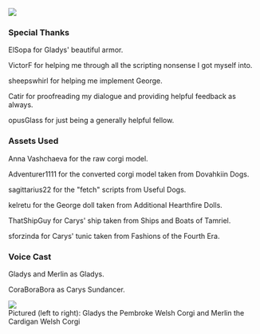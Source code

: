 ![](https://raw.githubusercontent.com/PierreDespereaux/PierreDespereaux/master/assets/images/banners/Credits.png)

### Special Thanks

ElSopa for Gladys' beautiful armor.

VictorF for helping me through all the scripting nonsense I got myself into.

sheepswhirl for helping me implement George.

Catir for proofreading my dialogue and providing helpful feedback as always.

opusGlass for just being a generally helpful fellow.

### Assets Used

Anna Vashchaeva for the raw corgi model.

Adventurer1111 for the converted corgi model taken from Dovahkiin Dogs.

sagittarius22 for the "fetch" scripts from Useful Dogs.

kelretu for the George doll taken from Additional Hearthfire Dolls.

ThatShipGuy for Carys' ship taken from Ships and Boats of Tamriel.

sforzinda for Carys' tunic taken from Fashions of the Fourth Era.

### Voice Cast

Gladys and Merlin as Gladys.

CoraBoraBora as Carys Sundancer.

![](https://raw.githubusercontent.com/PierreDespereaux/PierreDespereaux/master/assets/images/banners/Gladys%20Voice%20Cast.jpg)\
Pictured (left to right): Gladys the Pembroke Welsh Corgi and Merlin the Cardigan Welsh Corgi
